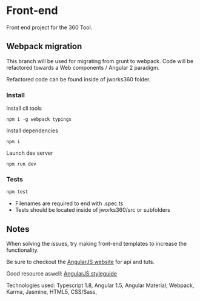 # Front-end
Front end project for the 360 Tool.

## Webpack migration

This branch will be used for migrating from grunt to webpack. 
Code will be refactored towards a Web components / Angular 2 paradigm.

Refactored code can be found inside of jworks360 folder.

### Install


Install cli tools
```
npm i -g webpack typings
```
  
Install dependencies
```
npm i
```
  
Launch dev server
```
npm run dev
```

### Tests

```sh
npm test
```
- Filenames are required to end with .spec.ts
- Tests should be located inside of jworks360/src or subfolders

## Notes

<p>When solving the issues, try making front-end templates to increase the functionality. </p>
<p>Be sure to checkout the <a href="https://angularjs.org/">AngularJS website</a> for api and tuts. </p>
<p>Good resource aswell: <a href="https://github.com/johnpapa/angular-styleguide"> AngularJS styleguide</a></p>
<p>Technologies used: Typescript 1.8, Angular 1.5, Angular Material, Webpack, Karma, Jasmine, HTML5, CSS/Sass, </p>
